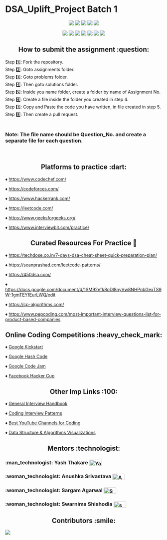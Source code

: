 # DSA_Uplift_Project Batch 1

<div align="center">

<a href="https://github.com/YashThakare/DSA_Uplift_Project"><img src="https://badges.frapsoft.com/os/v1/open-source.svg?v=103"></a>
<a href="https://github.com/YashThakare/DSA_Uplift_Project"><img src="https://img.shields.io/badge/Built%20by-developers%20%3C%2F%3E-0059b3"></a>
<a href="https://github.com/YashThakare/DSA_Uplift_Project"><img src="https://img.shields.io/static/v1.svg?label=Contributions&message=Welcome&color=yellow"></a>
<a href="https://github.com/YashThakare/"><img src="https://img.shields.io/badge/Maintained%3F-yes-brightgreen.svg?v=103"></a>
<a href="https://github.com/YashThakare/DSA_Uplift_Project/watchers"><img src="https://img.shields.io/github/watchers/YashThakare/DSA_Uplift_Project"></a>

<a href="https://github.com/YashThakare/DSA_Uplift_Project/graphs/contributors"><img src="https://img.shields.io/github/contributors/YashThakare/DSA_Uplift_Project?color=brightgreen"></a>
<a href="https://github.com/YashThakare/DSA_Uplift_Project/stargazers"><img src="https://img.shields.io/github/stars/YashThakare/DSA_Uplift_Project?color=0059b3"></a>
<a href="https://github.com/YashThakare/DSA_Uplift_Project/network/members"><img src="https://img.shields.io/github/forks/YashThakare/DSA_Uplift_Project?color=yellow"></a>
<a href="https://github.com/YashThakare/DSA_Uplift_Project/issues"><img src="https://img.shields.io/github/issues/YashThakare/DSA_Uplift_Project?color=0059b3"></a>
<a href="https://github.com/YashThakare/DSA_Uplift_Project/issues?q=is%3Aissue+is%3Aclosed"><img src="https://img.shields.io/github/issues-closed-raw/YashThakare/DSA_Uplift_Project?color=yellow"></a>
<a href="https://github.com/YashThakare/DSA_Uplift_Project/pulls"><img src="https://img.shields.io/github/issues-pr/YashThakare/DSA_Uplift_Project?color=brightgreen"></a>
<a href="https://github.com/YashThakare/DSA_Uplift_Project/pulls?q=is%3Apr+is%3Aclosed"><img src="https://img.shields.io/github/issues-pr-closed-raw/YashThakare/DSA_Uplift_Project?color=0059b3"></a> 
</div>

<h2 align="center"> How to submit the assignment :question: </h2>

Step :one:: Fork the repository.</br>
Step :two:: Goto assignments folder.</br>
Step :three:: Goto problems folder.</br>
Step :four:: Then goto solutions folder.</br>
Step :five:: Inside you name folder, create a folder by name of Assignment No.</br>
Step :six:: Create a file inside the folder you created in step 4.</br>
Step :seven:: Copy and Paste the code you have written, in file created in step 5.</br>
Step :eight:: Then create a pull request.</br>
</br>

<h3> Note: The file name should be Question_No. and create a separate file for each question.</h3> <br>

<h2 align="center"> Platforms to practice :dart: </h2>

:diamonds: https://www.codechef.com/
 
:diamonds: https://codeforces.com/

:diamonds: https://www.hackerrank.com/

:diamonds: https://leetcode.com/

:diamonds: https://www.geeksforgeeks.org/

:diamonds: https://www.interviewbit.com/practice/

<h2 align="center"> Curated Resources For Practice 📢 </h2>

:diamonds: https://techdose.co.in/7-days-dsa-cheat-sheet-quick-preparation-plan/

:diamonds: https://seanprashad.com/leetcode-patterns/

:diamonds: https://450dsa.com/

:diamonds: https://docs.google.com/document/d/1SM92efk8oDl8nyVw8NHPnbGexTS9W-1gmTEYfEurLWQ/edit

:diamonds: https://cp-algorithms.com/

:diamonds: https://www.pepcoding.com/most-important-interview-questions-list-for-product-based-companies

<h2 align="center"> Online Coding Competitions :heavy_check_mark: </h2>

:diamonds: [Google Kickstart](https://codingcompetitions.withgoogle.com/kickstart)

:diamonds: [Google Hash Code](https://codingcompetitions.withgoogle.com/hashcode/)

:diamonds: [Google Code Jam](https://codingcompetitions.withgoogle.com/codejam)

:diamonds: [Facebook Hacker Cup](https://www.facebook.com/codingcompetitions/hacker-cup/)

<h2 align="center"> Other Imp Links :100: </h2>

:diamonds: [General Interview Handbook](https://techinterviewhandbook.org/introduction)

:diamonds: [Coding Interview Patterns](https://hackernoon.com/14-patterns-to-ace-any-coding-interview-question-c5bb3357f6ed)

:diamonds: [Best YouTube Channels for Coding](https://docs.google.com/document/d/1gci5kyvvCgJNCDn3jKPJ4QeUJV-cYRcyZEvL5ucaIl4/edit)

:diamonds: [Data Structure & Algorithms Visualizations](https://www.cs.usfca.edu/~galles/visualization/Algorithms.html)

<h2 align="center"> Mentors :technologist: </h2>
<h3>:man_technologist: Yash Thakare <a href="https://linkedin.com/in/yashthakare" target="blank"><img align="center" src="https://cdn.jsdelivr.net/npm/simple-icons@3.0.1/icons/linkedin.svg" alt="Yash Thakare" height="20" width="40" /></a> </h3> 

<h3>:woman_technologist: Anushka Srivastava <a href="https://linkedin.com/in/anushka-srivastava-0b08b61b1" target="blank"><img align="center" src="https://cdn.jsdelivr.net/npm/simple-icons@3.0.1/icons/linkedin.svg" alt="Anushka Srivastava" height="20" width="40" /></a> </h3> 

<h3>:woman_technologist: Sargam Agarwal <a href="https://linkedin.com/in/sargam-agarwal-9320791a5" target="blank"><img align="center" src="https://cdn.jsdelivr.net/npm/simple-icons@3.0.1/icons/linkedin.svg" alt="Sargam Agarwal" height="20" width="40" /></a> </h3>

<h3>:woman_technologist: Swarnima Shishodia <a href="https://linkedin.com/in/swarnima-shishodia-605802193" target="blank"><img align="center" src="https://cdn.jsdelivr.net/npm/simple-icons@3.0.1/icons/linkedin.svg" alt="swarnima shishodia" height="20" width="40" /></a> </h3>

<h2 align="center"> Contributors :smile: </h2>

<a href="https://github.com/YashThakare/DSA_Uplift_Project/graphs/contributors">
  <img src="https://contrib.rocks/image?repo=YashThakare/DSA_Uplift_Project" />
</a>
